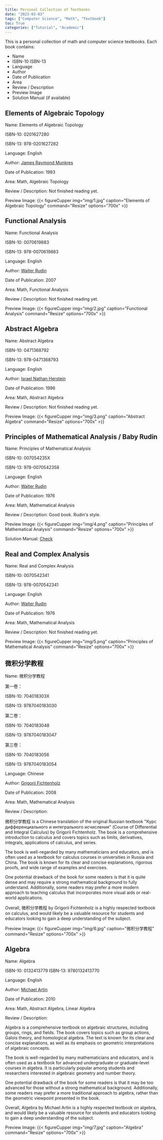 ```yaml
---
title: Personal Collection of Textbooks
date: "2023-03-03"
tags: ["Computer Science", "Math", "Textbook"]
toc: True
categories: ["Tutorial", "Academic"]
---
```


This is a personal collection of math and computer science textbooks.
Each book contains:
- Name
- ISBN-10 ISBN-13
- Language
- Author
- Date of Publication
- Area
- Review / Description
- Preview Image
- Solution Manual (if available)
<!-- - File -->

## Elements of Algebraic Topology

Name: Elements of Algebraic Topology

ISBN-10: 0201627280

ISBN-13: 978-0201627282

Language: English

Author: [James Raymond Munkres](https://en.wikipedia.org/wiki/James_Munkres)

Date of Publication: 1993

Area: Math, Algebraic Topology

Review / Description: Not finished reading yet.

Preview Image:
{{< figureCupper
img="img/1.jpg" 
caption="Elements of Algebraic Topology" 
command="Resize" 
options="700x" >}}

<!-- File: 1 -->

## Functional Analysis

Name: Functional Analysis

ISBN-10: 0070619883

ISBN-13: 978-0070619883

Language: English

Author: [Walter Rudin](https://en.wikipedia.org/wiki/Walter_Rudin)

Date of Publication: 2007

Area: Math, Functional Analysis

Review / Description: Not finished reading yet.

Preview Image:
{{< figureCupper
img="img/2.jpg" 
caption="Functional Analysis" 
command="Resize" 
options="700x" >}}

<!-- File: 2 -->

## Abstract Algebra

Name: Abstract Algebra

ISBN-10: 0471368792

ISBN-13: 978-0471368793

Language: English

Author: [Israel Nathan Herstein](https://en.wikipedia.org/wiki/Israel_Nathan_Herstein)

Date of Publication: 1996

Area: Math, Abstract Algebra

Review / Description: Not finished reading yet.

Preview Image:
{{< figureCupper
img="img/3.png" 
caption="Abstract Algebra" 
command="Resize" 
options="700x" >}}

<!-- File: 3 -->

## Principles of Mathematical Analysis / Baby Rudin

Name: Principles of Mathematical Analysis

ISBN-10: 007054235X

ISBN-13: 978-0070542358

Language: English

Author: [Walter Rudin](https://en.wikipedia.org/wiki/Walter_Rudin)

Date of Publication: 1976

Area: Math, Mathematical Analysis

Review / Description: Good book. Rudin's style.

Preview Image:
{{< figureCupper
img="img/4.png" 
caption="Principles of Mathematical Analysis" 
command="Resize" 
options="700x" >}}

Solution Manual: [Check](https://minds.wisconsin.edu/handle/1793/67009) <!-- File: 5 -->

<!-- File: 4 -->


## Real and Complex Analysis

Name: Real and Complex Analysis

ISBN-10: 0070542341

ISBN-13: 978-0070542341

Language: English

Author: [Walter Rudin](https://en.wikipedia.org/wiki/Walter_Rudin)

Date of Publication: 1976

Area: Math, Mathematical Analysis

Review / Description: Not finished reading yet.

Preview Image:
{{< figureCupper
img="img/5.png" 
caption="Principles of Mathematical Analysis" 
command="Resize" 
options="700x" >}}

<!-- File: 6 -->

## 微积分学教程

Name: 微积分学教程

第一卷：

ISBN-10: 704018303X

ISBN-13: 9787040183030

第二卷：

ISBN-10: 7040183048

ISBN-13: 9787040183047

第三卷：

ISBN-10: 7040183056

ISBN-13: 9787040183054

Language: Chinese

Author: [Grigorii Fichtenholz](https://en.wikipedia.org/wiki/Grigorii_Fichtenholz)

Date of Publication: 2008

Area: Math, Mathematical Analysis

Review / Description: 

微积分学教程 is a Chinese translation of the original Russian textbook "Курс дифференциального и интегрального исчисления" (Course of Differential and Integral Calculus) by Grigorii Fichtenholz. The book is a comprehensive introduction to calculus and covers topics such as limits, derivatives, integrals, applications of calculus, and series.

The book is well-regarded by many mathematicians and educators, and is often used as a textbook for calculus courses in universities in Russia and China. The book is known for its clear and concise explanations, rigorous proofs, and wide range of examples and exercises.

One potential drawback of the book for some readers is that it is quite dense and may require a strong mathematical background to fully understand. Additionally, some readers may prefer a more modern approach to teaching calculus that incorporates more visual aids or real-world applications.

Overall, 微积分学教程 by Grigorii Fichtenholz is a highly respected textbook on calculus, and would likely be a valuable resource for students and educators looking to gain a deep understanding of the subject.

Preview Image:
{{< figureCupper
img="img/6.jpg" 
caption="微积分学教程" 
command="Resize" 
options="700x" >}}

<!-- File: 7 -->
<!-- File: 8 -->
<!-- File: 9 -->

## Algebra

Name: Algebra

ISBN-10: 0132413779
ISBN-13: 9780132413770

Language: English

Author: [Michael Artin](https://en.wikipedia.org/wiki/Michael_Artin)

Date of Publication: 2010

Area: Math, Abstract Algebra, Linear Algebra

Review / Description: 

Algebra is a comprehensive textbook on algebraic structures, including groups, rings, and fields. The book covers topics such as group actions, Galois theory, and homological algebra. The text is known for its clear and concise explanations, as well as its emphasis on geometric interpretations of algebraic concepts.

The book is well-regarded by many mathematicians and educators, and is often used as a textbook for advanced undergraduate or graduate-level courses in algebra. It is particularly popular among students and researchers interested in algebraic geometry and number theory.

One potential drawback of the book for some readers is that it may be too advanced for those without a strong mathematical background. Additionally, some readers may prefer a more traditional approach to algebra, rather than the geometric viewpoint presented in the book.

Overall, Algebra by Michael Artin is a highly respected textbook on algebra, and would likely be a valuable resource for students and educators looking to gain a deep understanding of the subject.

Preview Image:
{{< figureCupper
img="img/7.jpg" 
caption="Algebra" 
command="Resize" 
options="700x" >}}

<!-- File: 10 -->